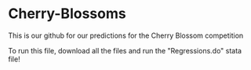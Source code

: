 # Cherry-Blossoms
This is our github for our predictions for the Cherry Blossom competition

To run this file, download all the files and run the "Regressions.do" stata file!
